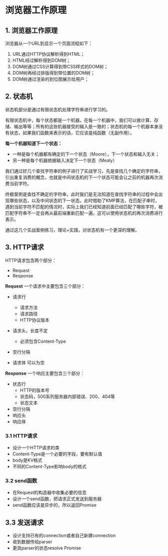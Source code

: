 # 浏览器工作原理

## 1. 浏览器工作原理
浏览器从一个URL到显示一个页面流程如下：
1. URL通过HTTP协议解析得到HTML；
2. HTML经过解析得到DOM树；
3. DOM树通过CSS计算得到带CSS样式的DOM树；
4. DOM树再经过排版得到带位置的DOM树；
5. DOM树通过渲染的到位图展示给用户；

## 2. 状态机
状态机部分是通过有限状态机处理字符串进行学习的。

有限状态机中，每个状态都是一个机器，在每一个机器中，我们可以做计算、存储、输出等等；所有的这些机器接受的输入是一致的；状态机的每一个机器本身没有状态，如果我们函数来表示的话，它应该是纯函数（无副作用）。

**每一个机器知道下一个状态：**
* 一种是每个机器都有确定的下一个状态（Moore），下一个状态和输入无关；
* 另一种是每个机器依据输入决定下一个状态（Mealy）

我们通过好几个查找字符串的例子进行了实战学习，先是查找几个确定的字符串，引出重复消费的概念，也就是中间状态机的下一个状态可能会让之前的机器再次消费当前字符。

终极案例是查找不确定的字符串，此时我们是无法知道在查找字符串的过程中会出现哪些状态，以及中间状态的下一状态。此时借助了KMP算法，在匹配子串时，遇到当前字符不匹配的情况时，实际上我们已经知道前面已经匹配了哪些字符，被匹配字符串不一定会再从最前端重新匹配一遍。这可以使用状态机的再次消费进行表示。

通过这几个实战案例练习，理论+实践，对状态机有一个更深的理解。

## 3. HTTP请求

HTTP请求包含两个部分：
* Request
* Response

**Request**
一个请求中主要包含三个部分：
* 请求行
   * 请求方法
   * 请求路径
   * HTTP协议版本

* 请求头，长度不定
    * 必须包含Content-Type
* 空行分隔
* 请求体
    可以为空

**Response**
一个响应主要包含三个部分：
* 状态行
   * HTTP的版本号
   * 状态码，500系列服务器内部错误、200、404等
   * 状态文本
* 空行分隔
* 响应头
* 响应体

### 3.1 HTTP请求
* 设计一个HTTP请求的类
* Content-Type是一个必要的字段，要有默认值
* body是KV格式
* 不同的Content-Type影响body的格式

### 3.2 send函数
* 在Request的构造器中收集必要的信息
* 设计一个send函数，把请求正式发送到服务器
* send函数应该是异步的，所以返回Promise

## 3.3 发送请求
* 设计支持已有的connection或者自己新建connection
* 收到数据传给parser
* 更具parser的状态resolve Promise